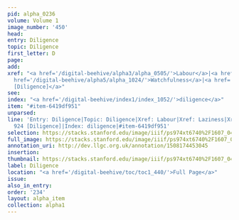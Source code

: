```yaml
---
pid: alpha_0236
volume: Volume 1
image_number: '450'
head: 
entry: Diligence
topic: Diligence
first_letter: D
page: 
add: 
xref: "<a href='/digital-beehive/alpha3/alpha_0505/'>Labour</a>|<a href='/digital-beehive/alpha3/alpha_0523/'>Laziness</a>|<a
  href='/digital-beehive/alpha5/alpha_1024/'>Watchfulness</a>|<a href='/digital-beehive/num4/num_1225'>924
  [Diligence]</a>"
see: 
index: "<a href='/digital-beehive/index1/index_1052/'>diligence</a>"
item: "#item-6419df951"
unparsed: 
line: 'Entry: Diligence|Topic: Diligence|Xref: Labour|Xref: Laziness|Xref: Watchfulness|Xref:
  924 [Diligence]|Index: diligence|#item-6419df951'
selection: https://stacks.stanford.edu/image/iiif/ps974xt6740%2F1607_0449/834,226,2945,631/full/0/default.jpg
full_image: https://stacks.stanford.edu/image/iiif/ps974xt6740%2F1607_0449/full/full/0/default.jpg
annotation_uri: http://dev.llgc.org.uk/annotation/1508174453045
insertion: 
thumbnail: https://stacks.stanford.edu/image/iiif/ps974xt6740%2F1607_0449/834,226,600,180/250,/0/default.jpg
label: Diligence
location: "<a href='/digital-beehive/toc/toc1_440/'>Full Page</a>"
issue: 
also_in_entry: 
order: '234'
layout: alpha_item
collection: alpha1
---
```

